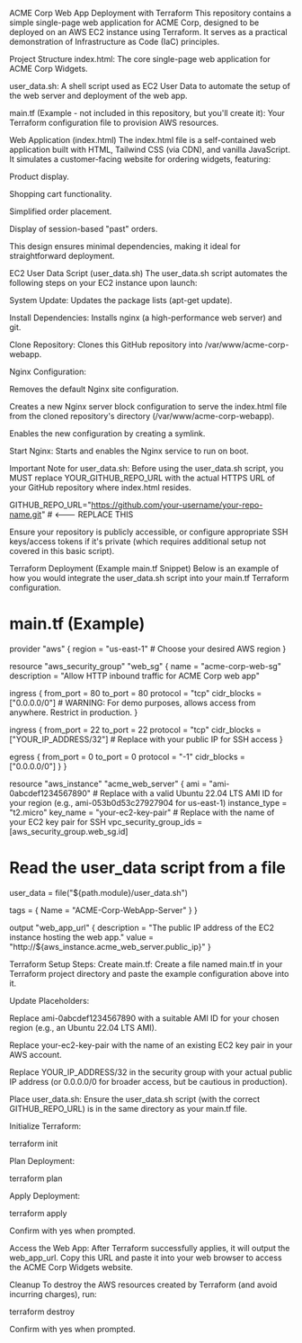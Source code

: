 ACME Corp Web App Deployment with Terraform
This repository contains a simple single-page web application for ACME Corp, designed to be deployed on an AWS EC2 instance using Terraform. It serves as a practical demonstration of Infrastructure as Code (IaC) principles.

Project Structure
index.html: The core single-page web application for ACME Corp Widgets.

user_data.sh: A shell script used as EC2 User Data to automate the setup of the web server and deployment of the web app.

main.tf (Example - not included in this repository, but you'll create it): Your Terraform configuration file to provision AWS resources.

Web Application (index.html)
The index.html file is a self-contained web application built with HTML, Tailwind CSS (via CDN), and vanilla JavaScript. It simulates a customer-facing website for ordering widgets, featuring:

Product display.

Shopping cart functionality.

Simplified order placement.

Display of session-based "past" orders.

This design ensures minimal dependencies, making it ideal for straightforward deployment.

EC2 User Data Script (user_data.sh)
The user_data.sh script automates the following steps on your EC2 instance upon launch:

System Update: Updates the package lists (apt-get update).

Install Dependencies: Installs nginx (a high-performance web server) and git.

Clone Repository: Clones this GitHub repository into /var/www/acme-corp-webapp.

Nginx Configuration:

Removes the default Nginx site configuration.

Creates a new Nginx server block configuration to serve the index.html file from the cloned repository's directory (/var/www/acme-corp-webapp).

Enables the new configuration by creating a symlink.

Start Nginx: Starts and enables the Nginx service to run on boot.

Important Note for user_data.sh:
Before using the user_data.sh script, you MUST replace YOUR_GITHUB_REPO_URL with the actual HTTPS URL of your GitHub repository where index.html resides.

GITHUB_REPO_URL="https://github.com/your-username/your-repo-name.git" # <--- REPLACE THIS


Ensure your repository is publicly accessible, or configure appropriate SSH keys/access tokens if it's private (which requires additional setup not covered in this basic script).

Terraform Deployment (Example main.tf Snippet)
Below is an example of how you would integrate the user_data.sh script into your main.tf Terraform configuration.

# main.tf (Example)

provider "aws" {
  region = "us-east-1" # Choose your desired AWS region
}

resource "aws_security_group" "web_sg" {
  name        = "acme-corp-web-sg"
  description = "Allow HTTP inbound traffic for ACME Corp web app"

  ingress {
    from_port   = 80
    to_port     = 80
    protocol    = "tcp"
    cidr_blocks = ["0.0.0.0/0"] # WARNING: For demo purposes, allows access from anywhere. Restrict in production.
  }

  ingress {
    from_port   = 22
    to_port     = 22
    protocol    = "tcp"
    cidr_blocks = ["YOUR_IP_ADDRESS/32"] # Replace with your public IP for SSH access
  }

  egress {
    from_port   = 0
    to_port     = 0
    protocol    = "-1"
    cidr_blocks = ["0.0.0.0/0"]
  }
}

resource "aws_instance" "acme_web_server" {
  ami           = "ami-0abcdef1234567890" # Replace with a valid Ubuntu 22.04 LTS AMI ID for your region (e.g., ami-053b0d53c27927904 for us-east-1)
  instance_type = "t2.micro"
  key_name      = "your-ec2-key-pair"     # Replace with the name of your EC2 key pair for SSH
  vpc_security_group_ids = [aws_security_group.web_sg.id]

  # Read the user_data script from a file
  user_data = file("${path.module}/user_data.sh")

  tags = {
    Name = "ACME-Corp-WebApp-Server"
  }
}

output "web_app_url" {
  description = "The public IP address of the EC2 instance hosting the web app."
  value       = "http://${aws_instance.acme_web_server.public_ip}"
}


Terraform Setup Steps:
Create main.tf: Create a file named main.tf in your Terraform project directory and paste the example configuration above into it.

Update Placeholders:

Replace ami-0abcdef1234567890 with a suitable AMI ID for your chosen region (e.g., an Ubuntu 22.04 LTS AMI).

Replace your-ec2-key-pair with the name of an existing EC2 key pair in your AWS account.

Replace YOUR_IP_ADDRESS/32 in the security group with your actual public IP address (or 0.0.0.0/0 for broader access, but be cautious in production).

Place user_data.sh: Ensure the user_data.sh script (with the correct GITHUB_REPO_URL) is in the same directory as your main.tf file.

Initialize Terraform:

terraform init


Plan Deployment:

terraform plan


Apply Deployment:

terraform apply


Confirm with yes when prompted.

Access the Web App: After Terraform successfully applies, it will output the web_app_url. Copy this URL and paste it into your web browser to access the ACME Corp Widgets website.

Cleanup
To destroy the AWS resources created by Terraform (and avoid incurring charges), run:

terraform destroy


Confirm with yes when prompted.